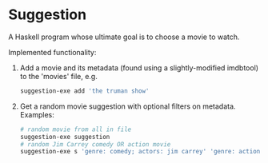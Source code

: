 Suggestion
==========

A Haskell program whose ultimate goal is to choose a movie to watch.

Implemented functionality:

1.  Add a movie and its metadata (found using a slightly-modified imdbtool) to
    the 'movies' file, e.g.
    
    ```sh
    suggestion-exe add 'the truman show'
    ```

2.  Get a random movie suggestion with optional filters on metadata. Examples:
    
    ```sh
    # random movie from all in file
    suggestion-exe suggestion
    # random Jim Carrey comedy OR action movie
    suggestion-exe s 'genre: comedy; actors: jim carrey' 'genre: action'
    ```

